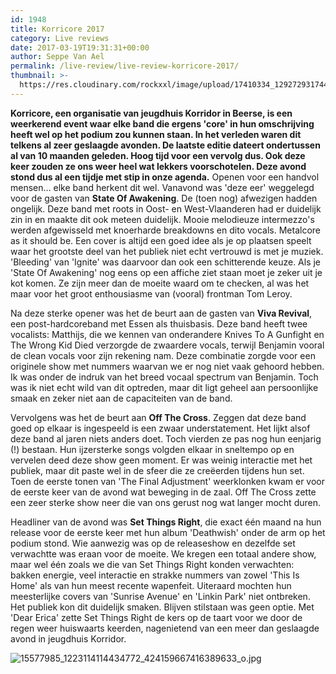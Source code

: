 ```yaml
---
id: 1948
title: Korricore 2017
category: Live reviews
date: 2017-03-19T19:31:31+00:00
author: Seppe Van Ael
permalink: /live-review/live-review-korricore-2017/
thumbnail: >-
  https://res.cloudinary.com/rockxxl/image/upload/17410334_1292729317441120_1627377882_n.jpg
---
```

**Korricore, een organisatie van jeugdhuis Korridor in Beerse, is een weerkerend event waar elke band die ergens 'core' in hun omschrijving heeft wel op het podium zou kunnen staan. In het verleden waren dit telkens al zeer geslaagde avonden. De laatste editie dateert ondertussen al van 10 maanden geleden. Hoog tijd voor een vervolg dus. Ook deze keer zouden ze ons weer heel wat lekkers voorschotelen. Deze avond stond dus al een tijdje met stip in onze agenda.**
Openen voor een handvol mensen… elke band herkent dit wel. Vanavond was 'deze eer' weggelegd voor de gasten van **State Of Awakening**. De (toen nog) afwezigen hadden ongelijk. Deze band met roots in Oost- en West-Vlaanderen had er duidelijk zin in en maakte dit ook meteen duidelijk. Mooie melodieuze intermezzo's werden afgewisseld met knoerharde breakdowns en dito vocals. Metalcore as it should be. Een cover is altijd een goed idee als je op plaatsen speelt waar het grootste deel van het publiek niet echt vertrouwd is met je muziek. 'Bleeding' van 'Ignite' was daarvoor dan ook een schitterende keuze. Als je 'State Of Awakening' nog eens op een affiche ziet staan moet je zeker uit je kot komen. Ze zijn meer dan de moeite waard om te checken, al was het maar voor het groot enthousiasme van (vooral) frontman Tom Leroy.

Na deze sterke opener was het de beurt aan de gasten van **Viva Revival**, een post-hardcoreband met Essen als thuisbasis. Deze band heeft twee vocalists: Matthijs, die we kennen van onderandere Knives To A Gunfight en The Wrong Kid Died verzorgde de zwaardere vocals, terwijl Benjamin vooral de clean vocals voor zijn rekening nam. Deze combinatie zorgde voor een originele show met nummers waarvan we er nog niet vaak gehoord hebben. Ik was onder de indruk van het breed vocaal spectrum van Benjamin. Toch was ik niet echt wild van dit optreden, maar dit ligt geheel aan persoonlijke smaak en zeker niet aan de capaciteiten van de band.

Vervolgens was het de beurt aan **Off The Cross**. Zeggen dat deze band goed op elkaar is ingespeeld is een zwaar understatement. Het lijkt alsof deze band al jaren niets anders doet. Toch vierden ze pas nog hun eenjarig (!) bestaan. Hun ijzersterke songs volgden elkaar in sneltempo op en vervelen deed deze show geen moment. Er was weinig interactie met het publiek, maar dit paste wel in de sfeer die ze creëerden tijdens hun set. Toen de eerste tonen van 'The Final Adjustment' weerklonken kwam er voor de eerste keer van de avond wat beweging in de zaal. Off The Cross zette een zeer sterke show neer die van ons gerust nog wat langer mocht duren.

Headliner van de avond was **Set Things Right**, die exact één maand na hun release voor de eerste keer met hun album 'Deathwish' onder de arm op het podium stond. Wie aanwezig was op de releaseshow en dezelfde set verwachtte was eraan voor de moeite. We kregen een totaal andere show, maar wel één zoals we die van Set Things Right konden verwachten: bakken energie, veel interactie en strakke nummers van zowel 'This Is Home' als van hun meest recente wapenfeit. Uiteraard mochten hun meesterlijke covers van 'Sunrise Avenue' en 'Linkin Park' niet ontbreken. Het publiek kon dit duidelijk smaken. Blijven stilstaan was geen optie. Met 'Dear Erica' zette Set Things Right de kers op de taart voor we door de regen weer huiswaarts keerden, nagenietend van een meer dan geslaagde avond in jeugdhuis Korridor.

![15577985_1223114114434772_424159667416389633_o.jpg](https://res.cloudinary.com/rockxxl/image/upload/15577985_1223114114434772_424159667416389633_o.jpg)